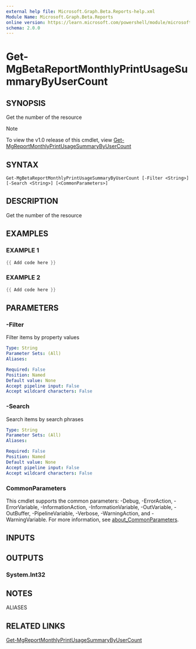 ```yaml
---
external help file: Microsoft.Graph.Beta.Reports-help.xml
Module Name: Microsoft.Graph.Beta.Reports
online version: https://learn.microsoft.com/powershell/module/microsoft.graph.beta.reports/get-mgbetareportmonthlyprintusagesummarybyusercount
schema: 2.0.0
---
```


# Get-MgBetaReportMonthlyPrintUsageSummaryByUserCount

## SYNOPSIS
Get the number of the resource

> [!NOTE]
> To view the v1.0 release of this cmdlet, view [Get-MgReportMonthlyPrintUsageSummaryByUserCount](/powershell/module/Microsoft.Graph.Reports/Get-MgReportMonthlyPrintUsageSummaryByUserCount?view=graph-powershell-v1.0)

## SYNTAX

```
Get-MgBetaReportMonthlyPrintUsageSummaryByUserCount [-Filter <String>] [-Search <String>] [<CommonParameters>]
```

## DESCRIPTION
Get the number of the resource

## EXAMPLES

### EXAMPLE 1
```powershell
{{ Add code here }}
```

### EXAMPLE 2
```powershell
{{ Add code here }}
```

## PARAMETERS

### -Filter
Filter items by property values

```yaml
Type: String
Parameter Sets: (All)
Aliases:

Required: False
Position: Named
Default value: None
Accept pipeline input: False
Accept wildcard characters: False
```

### -Search
Search items by search phrases

```yaml
Type: String
Parameter Sets: (All)
Aliases:

Required: False
Position: Named
Default value: None
Accept pipeline input: False
Accept wildcard characters: False
```

### CommonParameters
This cmdlet supports the common parameters: -Debug, -ErrorAction, -ErrorVariable, -InformationAction, -InformationVariable, -OutVariable, -OutBuffer, -PipelineVariable, -Verbose, -WarningAction, and -WarningVariable. For more information, see [about_CommonParameters](http://go.microsoft.com/fwlink/?LinkID=113216).

## INPUTS

## OUTPUTS

### System.Int32
## NOTES

ALIASES

## RELATED LINKS
[Get-MgReportMonthlyPrintUsageSummaryByUserCount](/powershell/module/Microsoft.Graph.Reports/Get-MgReportMonthlyPrintUsageSummaryByUserCount?view=graph-powershell-v1.0)

